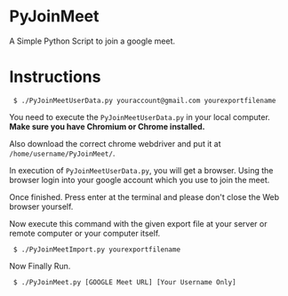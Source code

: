 # PyJoinMeet

A Simple Python Script to join a google meet.

# Instructions

```
 $ ./PyJoinMeetUserData.py youraccount@gmail.com yourexportfilename
```

You need to execute the ```PyJoinMeetUserData.py``` in your local computer.
**Make sure you have Chromium or Chrome installed.**

Also download the correct chrome webdriver and put it at ```/home/username/PyJoinMeet/```.

In execution of ```PyJoinMeetUserData.py```, you will get a browser. Using the browser 
login into your google account which you use to join the meet.

Once finished. Press enter at the terminal and please don't close the Web browser yourself.

Now execute this command with the given export file at your server or remote computer or your
computer itself.

```
 $ ./PyJoinMeetImport.py yourexportfilename
```

Now Finally Run.

```
 $ ./PyJoinMeet.py [GOOGLE Meet URL] [Your Username Only]
```
